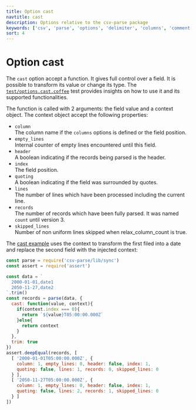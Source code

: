 ```yaml
---
title: Option cast
navtitle: cast
description: Options relative to the csv-parse package
keywords: ['csv', 'parse', 'options', 'delimiter', 'columns', 'comment', 'escape']
sort: 4
---
```


# Option cast

The `cast` option accept a function. It gives full control over a field. It is possible to transform its value or change its type. The [`test/options.cast.coffee`](https://github.com/adaltas/node-csv-parse/blob/master/test/options.cast.coffee) test provides insights on how to use it and its supported functionalities.

The function is called with 2 arguments: the field value and a context object. The context object accept the following properties:

* `column`   
  The column name if the `columns` options is defined or the field position.
* `empty_lines`   
  Internal counter of empty lines encountered until this field.
* `header`   
  A boolean indicating if the records being parsed is the header.
* `index`   
  The field position.
* `quoting`   
  A boolean indicating if the field was surrounded by quotes.
* `lines`   
  The number of lines which have been processed including the current line.
* `records`   
  The number of records which have been fully parsed. It was named `count` until version 3.
* `skipped_lines`   
  Number of non uniform lines skipped when relax_column_count is true.

The [cast example](https://github.com/adaltas/node-csv-parse/blob/master/samples/options.cast.js) uses the context to transform the first filed into a date and replace the second field with the injected context:

```js
const parse = require('csv-parse/lib/sync')
const assert = require('assert')

const data = `
  2000-01-01,date1
  2050-11-27,date2
`.trim()
const records = parse(data, {
  cast: function(value, context){
    if(context.index === 0){
      return `${value}T05:00:00.000Z`
    }else{
      return context
    }
  },
  trim: true
})
assert.deepEqual(records, [
  [ '2000-01-01T05:00:00.000Z', {
    column: 1, empty_lines: 0, header: false, index: 1,
    quoting: false, lines: 1, records: 0, skipped_lines: 0
  } ],
  [ '2050-11-27T05:00:00.000Z', {
    column: 1, empty_lines: 0, header: false, index: 1,
    quoting: false, lines: 2, records: 1, skipped_lines: 0
  } ]
])
```
